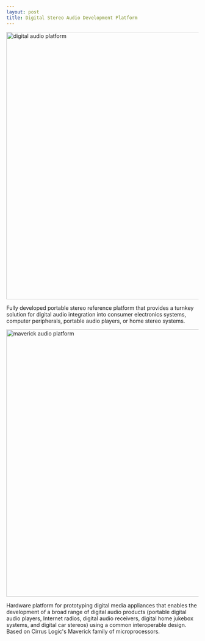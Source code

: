```yaml
---
layout: post
title: Digital Stereo Audio Development Platform
---
```


<img src="{{ site.baseurl }}/images/dharma.jpg" alt="digital audio platform" style="width: 700px;"/>

Fully developed portable stereo reference platform that provides a turnkey solution for digital audio integration into consumer electronics systems, computer peripherals, portable audio players, or home stereo systems.

<img src="{{ site.baseurl }}/images/maverick_chip.jpg" alt="maverick audio platform" style="width: 700px;"/>

Hardware platform for prototyping digital media appliances that enables the development of a broad range of digital audio products (portable digital audio players, Internet radios, digital audio receivers, digital home jukebox systems, and digital car stereos) using a common interoperable design. Based on Cirrus Logic's Maverick family of microprocessors.